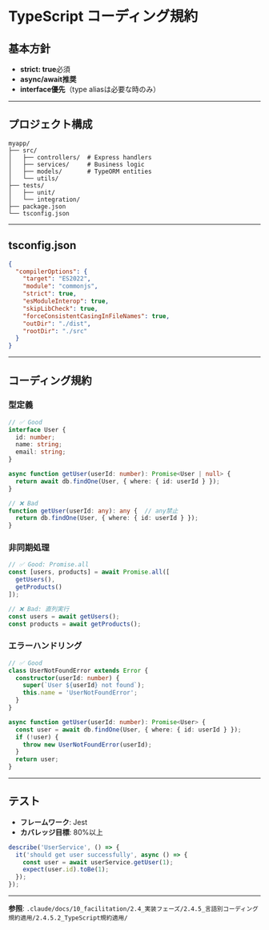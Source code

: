 # TypeScript コーディング規約

## 基本方針

- **strict: true**必須
- **async/await推奨**
- **interface優先**（type aliasは必要な時のみ）

---

## プロジェクト構成

```
myapp/
├── src/
│   ├── controllers/  # Express handlers
│   ├── services/     # Business logic
│   ├── models/       # TypeORM entities
│   └── utils/
├── tests/
│   ├── unit/
│   └── integration/
├── package.json
└── tsconfig.json
```

---

## tsconfig.json

```json
{
  "compilerOptions": {
    "target": "ES2022",
    "module": "commonjs",
    "strict": true,
    "esModuleInterop": true,
    "skipLibCheck": true,
    "forceConsistentCasingInFileNames": true,
    "outDir": "./dist",
    "rootDir": "./src"
  }
}
```

---

## コーディング規約

### 型定義

```typescript
// ✅ Good
interface User {
  id: number;
  name: string;
  email: string;
}

async function getUser(userId: number): Promise<User | null> {
  return await db.findOne(User, { where: { id: userId } });
}

// ❌ Bad
function getUser(userId: any): any {  // any禁止
  return db.findOne(User, { where: { id: userId } });
}
```

### 非同期処理

```typescript
// ✅ Good: Promise.all
const [users, products] = await Promise.all([
  getUsers(),
  getProducts()
]);

// ❌ Bad: 直列実行
const users = await getUsers();
const products = await getProducts();
```

### エラーハンドリング

```typescript
// ✅ Good
class UserNotFoundError extends Error {
  constructor(userId: number) {
    super(`User ${userId} not found`);
    this.name = 'UserNotFoundError';
  }
}

async function getUser(userId: number): Promise<User> {
  const user = await db.findOne(User, { where: { id: userId } });
  if (!user) {
    throw new UserNotFoundError(userId);
  }
  return user;
}
```

---

## テスト

- **フレームワーク**: Jest
- **カバレッジ目標**: 80%以上

```typescript
describe('UserService', () => {
  it('should get user successfully', async () => {
    const user = await userService.getUser(1);
    expect(user.id).toBe(1);
  });
});
```

---

**参照**: `.claude/docs/10_facilitation/2.4_実装フェーズ/2.4.5_言語別コーディング規約適用/2.4.5.2_TypeScript規約適用/`
